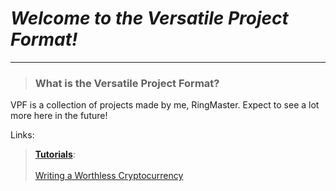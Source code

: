 # *Welcome to the Versatile Project Format!*
---
> ### What is the Versatile Project Format?

VPF is a collection of projects made by me, RingMaster. Expect to see a lot more here in the future!

Links:
>[**Tutorials**](https://miko1112.github.io/tuts):<br><br>[Writing a Worthless Cryptocurrency](https://miko1112.github.io/tuts/worthless-crypto)
